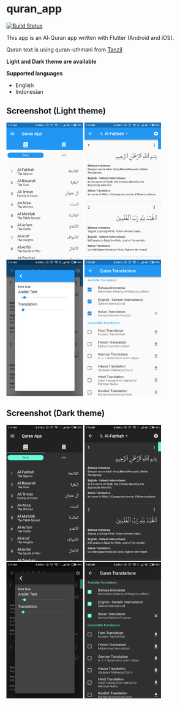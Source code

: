 # quran_app

[![Build Status](https://app.bitrise.io/app/85c5ce079791b4c6/status.svg?token=tMnN2zzwOuKgTxZvtrbiZw)](https://app.bitrise.io/app/85c5ce079791b4c6)

This app is an Al-Quran app written with Flutter (Android and iOS).

Quran text is using quran-uthmani from [Tanzil](http://tanzil.net)

**Light and Dark theme are available**

**Supported languages**
- English
- Indonesian

## Screenshot (Light theme)
<p float="left">
  <img src="screenshots/Screenshot_2019-01-27-07-19-01-679_com.yunus.quranapp.quranapp.png" width="200" />
  <img src="screenshots/Screenshot_2019-01-27-07-19-15-988_com.yunus.quranapp.quranapp.png" width="200" /> 
  <img src="screenshots/Screenshot_2019-01-27-07-19-19-866_com.yunus.quranapp.quranapp.png" width="200" />
  <img src="screenshots/Screenshot_2019-01-27-07-19-42-591_com.yunus.quranapp.quranapp.png" width="200" />
</p>

## Screenshot (Dark theme)
<p float="left">
  <img src="screenshots/Screenshot_2019-01-27-07-19-50-803_com.yunus.quranapp.quranapp.png" width="200" />
  <img src="screenshots/Screenshot_2019-01-27-07-19-54-491_com.yunus.quranapp.quranapp.png" width="200" /> 
  <img src="screenshots/Screenshot_2019-01-27-07-19-59-320_com.yunus.quranapp.quranapp.png" width="200" />
  <img src="screenshots/Screenshot_2019-01-27-07-20-06-604_com.yunus.quranapp.quranapp.png" width="200" />
</p>
